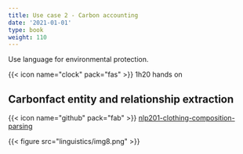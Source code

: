 ```yaml
---
title: Use case 2 - Carbon accounting
date: '2021-01-01'
type: book
weight: 110
---
```


Use language for environmental protection.

<!--more-->

{{< icon name="clock" pack="fas" >}} 1h20 hands on

## Carbonfact entity and relationship extraction

{{< icon name="github" pack="fab" >}} [nlp201-clothing-composition-parsing](https://github.com/MichelDeudon/nlp201-clothing-composition-parsing)

{{< figure src="linguistics/img8.png" >}}